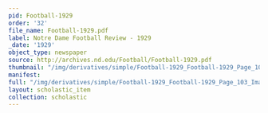 ```yaml
---
pid: Football-1929
order: '32'
file_name: Football-1929.pdf
label: Notre Dame Football Review - 1929
_date: '1929'
object_type: newspaper
source: http://archives.nd.edu/Football/Football-1929.pdf
thumbnail: "/img/derivatives/simple/Football-1929_Football-1929_Page_103_Image_0001/thumbnail.jpg"
manifest:
full: "/img/derivatives/simple/Football-1929_Football-1929_Page_103_Image_0001/fullwidth.jpg"
layout: scholastic_item
collection: scholastic
---
```


